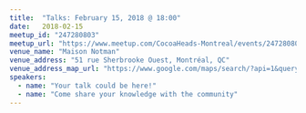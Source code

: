 ```yaml
---
title:  "Talks: February 15, 2018 @ 18:00"
date:   2018-02-15
meetup_id: "247280803"
meetup_url: "https://www.meetup.com/CocoaHeads-Montreal/events/247280803/"
venue_name: "Maison Notman"
venue_address: "51 rue Sherbrooke Ouest, Montréal, QC"
venue_address_map_url: "https://www.google.com/maps/search/?api=1&query=51+Sherbrooke+Ouest%2C+Montréal%2C+qc%2C+H2X+1X2%2C+ca"
speakers:
  - name: "Your talk could be here!"
  - name: "Come share your knowledge with the community"
---
```

